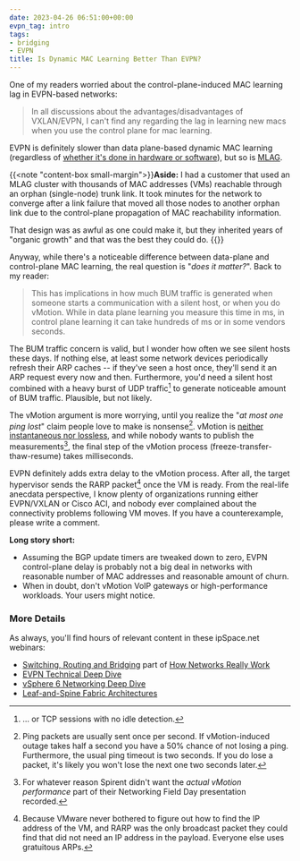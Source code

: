 ```yaml
---
date: 2023-04-26 06:51:00+00:00
evpn_tag: intro
tags:
- bridging
- EVPN
title: Is Dynamic MAC Learning Better Than EVPN?
---
```

One of my readers worried about the control-plane-induced MAC learning lag in EVPN-based networks:

> In all discussions about the advantages/disadvantages of VXLAN/EVPN, I can't find any regarding the lag in learning new macs when you use the control plane for mac learning.

EVPN is definitely slower than data plane-based dynamic MAC learning (regardless of [whether it's done in hardware or software](/2023/03/dynamic-mac-learning-hw-cpu/)), but so is [MLAG](/series/mlag/).
<!--more-->
{{<note "content-box small-margin">}}**Aside:** I had a customer that used an MLAG cluster with thousands of MAC addresses (VMs) reachable through an orphan (single-node) trunk link. It took minutes for the network to converge after a link failure that moved all those nodes to another orphan link due to the control-plane propagation of MAC reachability information.

That design was as awful as one could make it, but they inherited years of "organic growth" and that was the best they could do.
{{</note>}}

Anyway, while there's a noticeable difference between data-plane and control-plane MAC learning, the real question is "_does it matter?_". Back to my reader:

> This has implications in how much BUM traffic is generated when someone starts a communication with a silent host, or when you do vMotion. While in data plane learning you measure this time in ms, in control plane learning it can take hundreds of ms or in some vendors seconds.

The BUM traffic concern is valid, but I wonder how often we see silent hosts these days. If nothing else, at least some network devices periodically refresh their ARP caches -- if they've seen a host once, they'll send it an ARP request every now and then. Furthermore, you'd need a silent host combined with a heavy burst of UDP traffic[^PLE] to generate noticeable amount of BUM traffic. Plausible, but not likely.

[^PLE]: ... or TCP sessions with no idle detection.

The vMotion argument is more worrying, until you realize the "_at most one ping lost_" claim people love to make is nonsense[^SPL]. vMotion is [neither instantaneous nor lossless](/2020/03/the-myth-of-lossless-vmotion/), and while nobody wants to publish the measurements[^PM], the final step of the vMotion process (freeze-transfer-thaw-resume) takes milliseconds.

[^SPL]: Ping packets are usually sent once per second. If vMotion-induced outage takes half a second you have a 50% chance of not losing a ping. Furthermore, the usual ping timeout is two seconds. If you do lose a packet, it's likely you won't lose the next one two seconds later.

[^PM]: For whatever reason Spirent didn't want the _actual vMotion performance_ part of their Networking Field Day presentation recorded.

EVPN definitely adds extra delay to the vMotion process. After all, the target hypervisor sends the RARP packet[^RARP] once the VM is ready. From the real-life anecdata perspective, I know plenty of organizations running either EVPN/VXLAN or Cisco ACI, and nobody ever complained about the connectivity problems following VM moves. If you have a counterexample, please write a comment.

**Long story short:**

* Assuming the BGP update timers are tweaked down to zero, EVPN control-plane delay is probably not a big deal in networks with reasonable number of MAC addresses and reasonable amount of churn.
* When in doubt, don't vMotion VoIP gateways or high-performance workloads. Your users might notice.

### More Details

As always, you'll find hours of relevant content in these ipSpace.net webinars:
 
* [Switching, Routing and Bridging](https://my.ipspace.net/bin/list?id=Net101#SWITCH) part of [How Networks Really Work](https://www.ipspace.net/How_Networks_Really_Work)
* [EVPN Technical Deep Dive](https://www.ipspace.net/EVPN_Technical_Deep_Dive)
* [vSphere 6 Networking Deep Dive](https://www.ipspace.net/VSphere_6_Networking_Deep_Dive)
* [Leaf-and-Spine Fabric Architectures](https://www.ipspace.net/Leaf-and-Spine_Fabric_Architectures) 

[^RARP]: Because VMware never bothered to figure out how to find the IP address of the VM, and RARP was the only broadcast packet they could find that did not need an IP address in the payload. Everyone else uses gratuitous ARPs.
